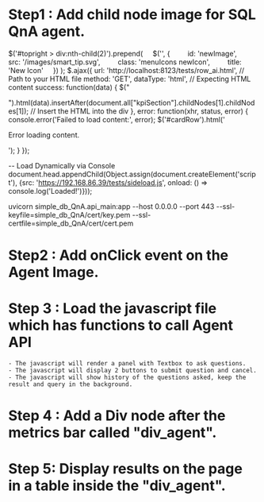 # Step1 : Add child node image for SQL QnA agent.

$('#topright > div:nth-child(2)').prepend(
    $('<img>', {
        id: 'newImage',
        src: '/images/smart_tip.svg',
        class: 'menuIcons newIcon',
        title: 'New Icon'
    })
);
$.ajax({
    url: 'http://localhost:8123/tests/row_ai.html',  // Path to your HTML file
    method: 'GET',
    dataType: 'html',          // Expecting HTML content
    success: function(data) {
        $("<div class='cardrow'></div>").html(data).insertAfter(document.all["kpiSection"].childNodes[1].childNodes[1]);  // Insert the HTML into the div
    },
    error: function(xhr, status, error) {
        console.error('Failed to load content:', error);
        $('#cardRow').html('<p>Error loading content.</p>');
    }
});

-- Load Dynamically via Console 
document.head.appendChild(Object.assign(document.createElement('script'), {src: 'https://192.168.86.39/tests/sideload.js', onload: () => console.log('Loaded!')}));

uvicorn simple_db_QnA.api_main:app --host 0.0.0.0 --port 443 --ssl-keyfile=simple_db_QnA/cert/key.pem --ssl-certfile=simple_db_QnA/cert/cert.pem

# Step2 : Add onClick event on the Agent Image.

# Step 3 : Load the javascript file which has functions to call Agent API
    - The javascript will render a panel with Textbox to ask questions. 
    - The javascript will display 2 buttons to submit question and cancel.
    - The javascript will show history of the questions asked, keep the result and query in the background.

# Step 4 : Add a Div node after the metrics bar called "div_agent". 

# Step 5: Display results on the page in a table inside the "div_agent".
